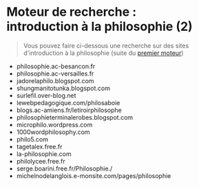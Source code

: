 # Moteur de recherche : <br>introduction à la philosophie (2)

> Vous pouvez faire ci-dessous une recherche sur des sites d'introduction à la philosophie (suite du [premier moteur](https://eyssette.github.io/cse#intro-philo))

- philosophie.ac-besancon.fr
- philosophie.ac-versailles.fr
- jadorelaphilo.blogspot.com
- shungmanitotunka.blogspot.com
- surlefil.over-blog.net
- lewebpedagogique.com/philosaboie
- blogs.ac-amiens.fr/letiroirphilosophe
- philosophieterminalerobes.blogspot.com
- microphilo.wordpress.com
- 1000wordphilosophy.com
- philo5.com
- tagetalex.free.fr
- la-philosophie.com
- philolycee.free.fr
- serge.boarini.free.fr/Philosophie./
- michelnodelanglois.e-monsite.com/pages/philosophie